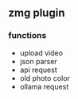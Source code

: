 ## zmg plugin

### functions
 - upload video
 - json parser
 - api request
 - old photo color
 - ollama request